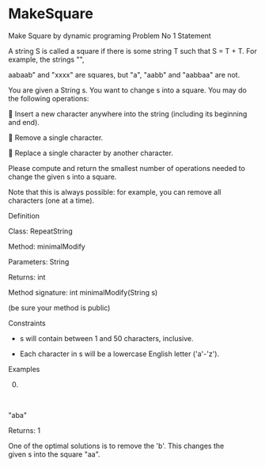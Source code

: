# MakeSquare
Make Square by dynamic programing
Problem No 1 Statement

A string S is called a square if there is some string T such that S = T + T. For example, the strings &quot;&quot;,

aabaab&quot; and &quot;xxxx&quot; are squares, but &quot;a&quot;, &quot;aabb&quot; and &quot;aabbaa&quot; are not. 

You are given a String s. You want to change s into a square. You may do the following operations:

 Insert a new character anywhere into the string (including its beginning and end).

 Remove a single character.

 Replace a single character by another character.

Please compute and return the smallest number of operations needed to change the given s into a square.

Note that this is always possible: for example, you can remove all characters (one at a time).

Definition

Class: RepeatString

Method: minimalModify

Parameters: String

Returns: int

Method signature: int minimalModify(String s)

(be sure your method is public)

Constraints

- s will contain between 1 and 50 characters, inclusive.

- Each character in s will be a lowercase English letter (&#39;a&#39;-&#39;z&#39;).

Examples

0)

    

&quot;aba&quot;

Returns: 1

One of the optimal solutions is to remove the &#39;b&#39;. This changes the given s into the square &quot;aa&quot;.
